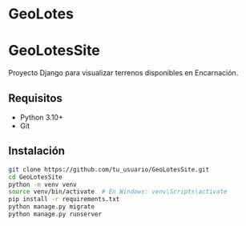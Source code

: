# GeoLotes
# GeoLotesSite

Proyecto Django para visualizar terrenos disponibles en Encarnación.

## Requisitos

- Python 3.10+
- Git

## Instalación

```bash
git clone https://github.com/tu_usuario/GeoLotesSite.git
cd GeoLotesSite
python -m venv venv
source venv/bin/activate  # En Windows: venv\Scripts\activate
pip install -r requirements.txt
python manage.py migrate
python manage.py runserver

